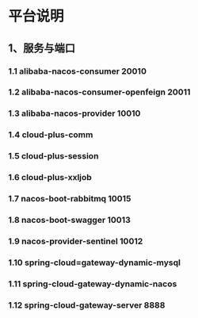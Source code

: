 # 平台说明
## 1、服务与端口
### 1.1 alibaba-nacos-consumer 20010

### 1.2 alibaba-nacos-consumer-openfeign 20011

### 1.3 alibaba-nacos-provider 10010

### 1.4 cloud-plus-comm

### 1.5 cloud-plus-session

### 1.6 cloud-plus-xxljob

### 1.7 nacos-boot-rabbitmq 10015

### 1.8 nacos-boot-swagger 10013

### 1.9 nacos-provider-sentinel 10012

### 1.10 spring-cloud=gateway-dynamic-mysql

### 1.11 spring-cloud-gateway-dynamic-nacos

### 1.12 spring-cloud-gateway-server 8888


